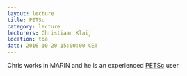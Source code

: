 ```yaml
---
layout: lecture
title: PETSc
category: lecture
lecturers: Christiaan Klaij
location: tba
date: 2016-10-20 15:00:00 CET
---
```


Chris works in MARIN and he is an experienced [PETSc] user. 

[PETSc]: https://www.mcs.anl.gov/petsc/
